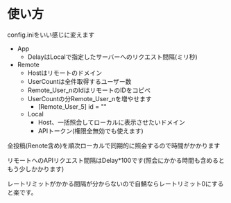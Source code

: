 # 使い方
config.iniをいい感じに変えます
- App
  - DelayはLocalで指定したサーバーへのリクエスト間隔(ミリ秒)
- Remote
  - Hostはリモートのドメイン
  - UserCountは全件取得するユーザー数
  - Remote_User_nのIdはリモートのIDをコピペ
  - UserCountの分Remote_User_nを増やせます
    - [Remote_User_5] id = ""
  - Local
    - Host、一括照会してローカルに表示させたいドメイン
    - APIトークン(権限全無効でも使えます)

全投稿(Renote含め)を順次ローカルで同期的に照会するので時間がかかります  
  
リモートへのAPIリクエスト間隔はDelay*100です(照会にかかる時間も含めるともう少しかかります)  
  
レートリミットがかかる間隔が分からないので自鯖ならレートリミット0にすると楽です。
